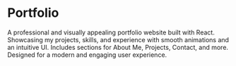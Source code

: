 # Portfolio
A professional and visually appealing portfolio website built with React. Showcasing my projects, skills, and experience with smooth animations and an intuitive UI. Includes sections for About Me, Projects, Contact, and more. Designed for a modern and engaging user experience.
